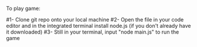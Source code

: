 To play game:

#1- Clone git repo onto your local machine
#2- Open the file in your code editor and in the integrated terminal install node.js (if you don't already have it downloaded)
#3- Still in your terminal, input "node main.js" to run the game
